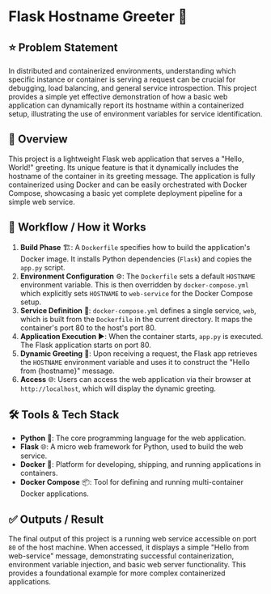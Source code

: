 # Flask Hostname Greeter 🚀

## ⭐ Problem Statement
In distributed and containerized environments, understanding which specific instance or container is serving a request can be crucial for debugging, load balancing, and general service introspection. This project provides a simple yet effective demonstration of how a basic web application can dynamically report its hostname within a containerized setup, illustrating the use of environment variables for service identification.

## 📘 Overview
This project is a lightweight Flask web application that serves a "Hello, World!" greeting. Its unique feature is that it dynamically includes the hostname of the container in its greeting message. The application is fully containerized using Docker and can be easily orchestrated with Docker Compose, showcasing a basic yet complete deployment pipeline for a simple web service.

## 🔁 Workflow / How it Works
1.  **Build Phase** 🏗️: A `Dockerfile` specifies how to build the application's Docker image. It installs Python dependencies (`Flask`) and copies the `app.py` script.
2.  **Environment Configuration** ⚙️: The `Dockerfile` sets a default `HOSTNAME` environment variable. This is then overridden by `docker-compose.yml` which explicitly sets `HOSTNAME` to `web-service` for the Docker Compose setup.
3.  **Service Definition** 🐳: `docker-compose.yml` defines a single service, `web`, which is built from the `Dockerfile` in the current directory. It maps the container's port 80 to the host's port 80.
4.  **Application Execution** ▶️: When the container starts, `app.py` is executed. The Flask application starts on port 80.
5.  **Dynamic Greeting** 👋: Upon receiving a request, the Flask app retrieves the `HOSTNAME` environment variable and uses it to construct the "Hello from {hostname}" message.
6.  **Access** 🌐: Users can access the web application via their browser at `http://localhost`, which will display the dynamic greeting.

## 🛠 Tools & Tech Stack
*   **Python** 🐍: The core programming language for the web application.
*   **Flask** 🌐: A micro web framework for Python, used to build the web service.
*   **Docker** 🐳: Platform for developing, shipping, and running applications in containers.
*   **Docker Compose** 📦: Tool for defining and running multi-container Docker applications.

## ✅ Outputs / Result
The final output of this project is a running web service accessible on port `80` of the host machine. When accessed, it displays a simple "Hello from web-service" message, demonstrating successful containerization, environment variable injection, and basic web server functionality. This provides a foundational example for more complex containerized applications.